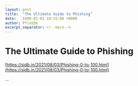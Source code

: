 ```yaml
---
layout: post
title:  "The Ultimate Guide to Phishing"
date:   1990-01-01 19:55:00 +0000
author: PfiatDe
excerpt_separator: <!--more-->
---
```


# The Ultimate Guide to Phishing

[https://sidb.in/2021/08/03/Phishing-0-to-100.html](https://sidb.in/2021/08/03/Phishing-0-to-100.html)

...
<!--more-->
